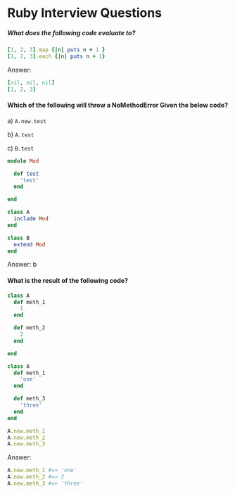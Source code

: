 # Ruby Interview Questions

##### What does the following code evaluate to?
```ruby
[1, 2, 3].map {|n| puts n + 1 }
[1, 2, 3].each {|n| puts n + 1}
```
Answer:

```ruby
[nil, nil, nil]
[1, 2, 3]
```




#### Which of the following will throw a NoMethodError Given the below code?
a) `A.new.test`

b) `A.test`

c) `B.test`

```ruby
module Mod

  def test
    'test'
  end

end

class A
  include Mod
end

class B
  extend Mod
end

```
Answer: b

#### What is the result of the following code?
```ruby
class A
  def meth_1
    1
  end

  def meth_2
    2
  end

end

class A
  def meth_1
    'one'
  end

  def meth_3
    'three'
  end
end

A.new.meth_1
A.new.meth_2
A.new.meth_3
```
Answer:
```ruby
A.new.meth_1 #=> 'one'
A.new.meth_2 #=> 2
A.new.meth_3 #=> 'three'

```
